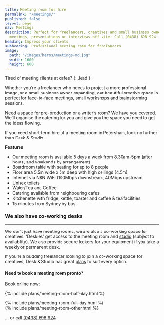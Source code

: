 ```yaml
---
title: Meeting room for hire
permalink: "/meetings/"
published: false
layout: page
nav: Meetings
description: Perfect for freelancers, creatives and small business owners hosting
  meetings, presentations or interviews off site. Call (0438) 698 924.
heading: Impress your clients
subheading: Professional meeting room for freelancers
image:
  path: "/images/heros/meetings-md.jpg"
  width: 1600
  height: 600
---
```


Tired of meeting clients at cafes?
{: .lead }

Whether you’re a freelancer who needs to project a more professional image, or a small business owner expanding, our beautiful creative space is perfect for face-to-face meetings, small workshops and brainstorming sessions.

Need a space for pre-production or a writer’s room? We have you covered. We’ll organise the catering for you and give you the space you need to get the ideas flowing.

If you need short-term hire of a meeting room in Petersham, look no further than Desk &amp; Studio.

**Features**

- Our meeting room is available 5 days a week from 8.30am-5pm (after hours, and weekends by arrangement)
- Boardroom table with seating for up to 8 people
- Floor area 5.5m wide x 5m deep with high ceilings (4.5m)
- Internet via NBN WiFi (100Mbps downstream, 40Mbps upstream)
- Unisex toilets
- Water/Tea and Coffee
- Catering available from neighbouring cafes
- Kitchenette with fridge, kettle, toaster and coffee &amp; tea facilities
- 15 minutes from Sydney by bus

### We also have co-working desks

---

We don’t just have meeting rooms, we are also a co-working space for creatives. ‘Deskies’ get access to the meeting room and [studio](/photo-studio/) (subject to availability). We also provide secure lockers for your equipment if you take a weekly or permanent desk. 

If you’re a budding freelancer looking to join a co-working space for creatives, Desk &amp; Studio has great [plans](/desks/) to suit every option.

#### Need to book a meeting room pronto?

Book online now:

<div class="card-columns">

  {% include plans/meeting-room-half-day.html %}
  <div class="column-break"></div>
  {% include plans/meeting-room-full-day.html %}
  <div class="column-break"></div>
  {% include plans/meeting-room-other.html %}

</div>

... or call [(0438) 698 924](tel:0438698924)